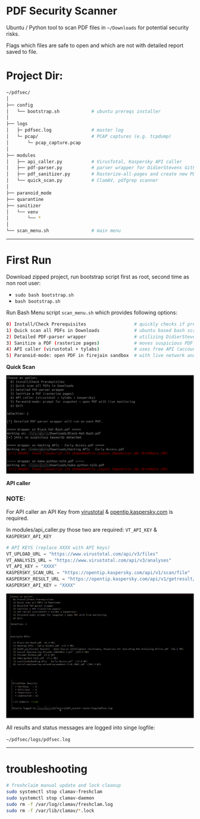 # PDF Security Scanner

Ubuntu / Python tool to scan PDF files in `~/Downloads` for potential security risks. 

Flags which files are safe to open and which are not with detailed report saved to file. 


# Project Dir: 

```bash 
~/pdfsec/
│
├── config
│   └── bootstrap.sh            # ubuntu prereqs installer 
│
├── logs
│   ├─ pdfsec.log               # master log 
│   └─ pcap/                    # PCAP captures (e.g. tcpdump)
│       └─ pcap_capture.pcap
│
├── modules
│   ├── api_caller.py           # VirusTotal, Kaspersky API caller 
│   ├── pdf-parser.py           # parser wrapper for DidierStevens Github's script 
│   ├── pdf_sanitizer.py        # Rasterize‐all‐pages and create new PDF  
│   └── quick_scan.py           # ClamAV, pdfgrep scanner 
│
├── paranoid_mode
├── quarantine
├── sanitizer
│   └── venv
│       └── *
│
└── scan_menu.sh                # main menu
```


--- 


# First Run 

Download zipped project, run bootstrap script first as root, second time as non root user: 

- `sudo bash bootstrap.sh` 
- `bash bootstrap.sh`


Run Bash Menu script `scan_menu.sh` which provides following options: 


```bash 
0) Install/Check Prerequisites                  # quickly checks if prerequstes are installed, creates venv and installs them if necessary 
1) Quick scan all PDFs in Downloads             # ubuntu based bash script utilizing ClamAV, pdftotext, exiftool
2) Detailed PDF-parser wrapper                  # utilizing DidierStevens pdf_parser script looking for “suspicious” keywords to search for in streams
3) Sanitize a PDF (rasterize pages)             # moves suspicious PDF to sanitized folder 
4) API caller (virustotal + tylabs)             # uses free API (account required) from virutotal and tylabs, to upload and check PDF 
5) Paranoid‐mode: open PDF in firejain sandbox  # with live network and OS monitoring + pcap capture and basic analysis 
```

**Quick Scan** 

![Alt Text](./pngs/quick_scan.png)




**API caller**


### NOTE: 

For API caller an API Key from [virustotal](https://www.virustotal.com) & [opentip.kaspersky.com](https://opentip.kaspersky.com) is required. 

In modules/api_caller.py those two are required: `VT_API_KEY` & `KASPERSKY_API_KEY`

```python
# API KEYS (replace XXXX with API keys)
VT_UPLOAD_URL = "https://www.virustotal.com/api/v3/files"
VT_ANALYSIS_URL = "https://www.virustotal.com/api/v3/analyses"
VT_API_KEY = "XXXX"
KASPERSKY_SCAN_URL = "https://opentip.kaspersky.com/api/v1/scan/file"
KASPERSKY_RESULT_URL = "https://opentip.kaspersky.com/api/v1/getresult/file"
KASPERSKY_API_KEY = "XXXX"
```



![Alt Text](./pngs/API_caller_fullview.png)



All results and status messages are logged into singe logfile:

`~/pdfsec/logs/pdfsec.log`

 


--- 


# troubleshooting 

```bash 
# freshclaim manual update and lock cleanup 
sudo systemctl stop clamav-freshclam
sudo systemctl stop clamav-daemon
sudo rm -f /var/log/clamav/freshclam.log
sudo rm -f /var/lib/clamav/*.lock
```